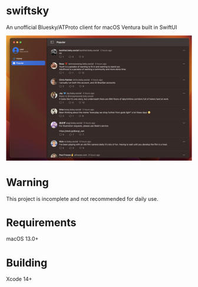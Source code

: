 # swiftsky
An unofficial Bluesky/ATProto client for macOS Ventura built in SwiftUI

![Image](images/image.png?)

# Warning
This project is incomplete and not recommended for daily use.

# Requirements
macOS 13.0+

# Building
Xcode 14+

